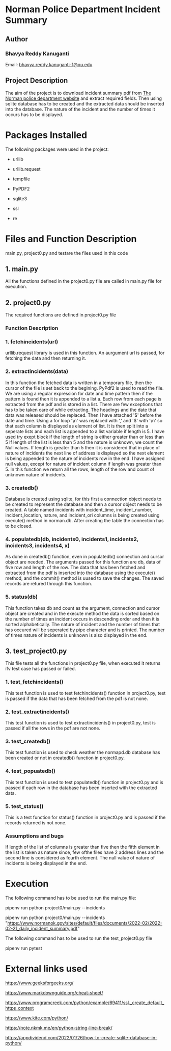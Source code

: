 # Norman Police Department Incident Summary


## Author
### Bhavya Reddy Kanuganti
Email: bhavya.reddy.kanuganti-1@ou.edu
## Project Description
The aim of the project is to download incident summary pdf from [The Norman police department website](https://www.normanok.gov/public-safety/police-department/crime-prevention-data/department-activity-reports) 
and extract required fields. Then using sqlite database has to be created and the extracted data should be inserted into the database. The nature of the incident and the number of times it occurs has to be displayed.
# Packages Installed
The following packages were used in the project:

- urllib 

- urllib.request 

- tempfile

- PyPDF2

- sqlite3

- ssl

- re

# Files and Function Description
main.py, project0.py and testare the files used in this code
## 1. main.py
All the functions defined in the project0.py file are called in main.py file for execution.
## 2. project0.py
The required functions are defined in project0.py file 
### Function Description
### 1. fetchincidents(url)
urllib.request library is used in this function. An aurgument url is passed, for fetching the data and then returning it.
### 2. extractincidents(data)
In this function the fetched data is written in a temporary file, then the cursor of the file is set back to the begining. PyPdf2 is used to read the file. 
We are using a regular expression for date and time pattern then if the pattern is found then it is appended to a list a. Each row from each page is extracted from the pdf and is stored in a list. There are few exceptions that has to be taken care of while extracting.
The headings and the date that data was released should be replaced.
Then I have attached '$' before the date and time. Using a for loop
'\n' was replaced with ',' and '$' with '\n' so that each column is displayed as element of list.
It is then split into a seperate lists and each list is appended to a list variable if length is 5. I have used try exept block if the length of string is either greater than or less than 5 
If length of the list is less than 5 and the nature is unknown, we count the Null values. If length is greater than 5 
then it is considered that in place of nature of incidents the next line of address is displayed so the next element is being appended to the nature of incidents row in the end. I have assigned null values, except for nature of incident column if length was greater than 5. 
In this function we return all the rows, length of the row and count of unknown nature of incidents.


### 3. createdb()
Database is created using sqlite, for this first a connection object needs to be created to represent the database and then a cursor object needs to be created. A table named incidents with incident_time, incident_number, incident_location, nature, and incident_ori columns
is being created using execute() method in norman.db. After creating the table the connection has to be closed.

### 4. populatedb(db, incidents0, incidents1, incidents2, incidents3, incidents4, x)
As done in createdb() function, even in populatedb() connection and cursor object are needed. The arguments passed for this function are db, data of five row and length of the row. The data that has been fetched and extracted from the pdf is inserted into the database using the execute() method, and the commit() method is uused to save the changes. The saved records are retured through this function.

### 5. status(db)
This function takes db and count as the argument, connection and cursor object are created and in the execute method the data is sorted based on the number of times an incident occurs in descending order and then it is sorted alphabetically. The nature of incident and the number of times that has occured will be seperated by pipe character and is printed. The number of times nature of incidents is unknown is also displayed in the end.

## 3. test_project0.py
This file tests all the functions in project0.py file, when executed it returns
ifv test case has passed or failed.

### 1. test_fetchincidents()
This test function is used to test fetchincidents() function in project0.py, test is passed if the data that has been fetched from the pdf is not none.

### 2. test_extractincidents()
This test function is used to test extractincidents() in project0.py, test is passed if all the rows in the pdf are not none.

### 3. test_createdb()
This test function is used to check weather the normapd.db database has been created or not in createdb() function in project0.py.

### 4. test_popuatedb()
This test function is used to test populatedb() function in project0.py and is passed if each row in the database has been inserted with the extracted data.

### 5. test_status()
This is a test function for status() function in project0.py and is passed if the records returned is not none.

### Assumptions and bugs

If length of the list of columns is greater than five then the fifth element in the list is taken as nature since, few ofthe files have 2 address lines and the second line is considered as fourth element. The null value of nature of incidents is being displayed in the end.   

# Execution
The following command has to be used to run the main.py file:

pipenv run python project0/main.py --incidents <url>

pipenv run python project0/main.py --incidents "https://www.normanok.gov/sites/default/files/documents/2022-02/2022-02-21_daily_incident_summary.pdf"

The following command has to be used to run the test_project0.py  file  
  
pipenv run pytest  
  

# External links used

https://www.geeksforgeeks.org/

https://www.markdownguide.org/cheat-sheet/

https://www.programcreek.com/python/example/69411/ssl._create_default_https_context

https://www.kite.com/python/

https://note.nkmk.me/en/python-string-line-break/

https://appdividend.com/2022/01/26/how-to-create-sqlite-database-in-python/
